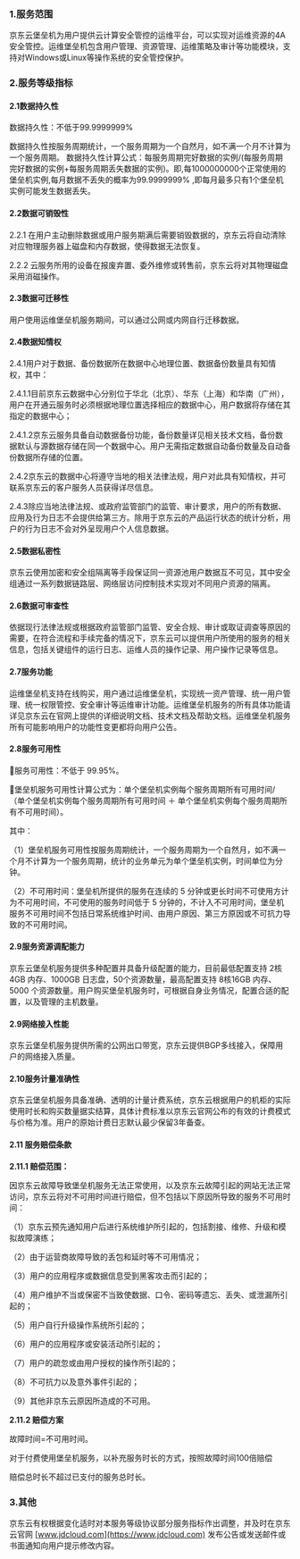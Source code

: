 ### 1.服务范围

京东云堡垒机为用户提供云计算安全管控的运维平台，可以实现对运维资源的4A安全管控。运维堡垒机包含用户管理、资源管理、运维策略及审计等功能模块，支持对Windows或Linux等操作系统的安全管控保护。

### 2.服务等级指标

#### 2.1数据持久性

数据持久性：不低于99.9999999%

数据持久性按服务周期统计，一个服务周期为一个自然月，如不满一个月不计算为一个服务周期。
数据持久性计算公式：每服务周期完好数据的实例/(每服务周期完好数据的实例+每服务周期丢失数据的实例)。即,每1000000000个正常使用的堡垒机实例,每月数据不丢失的概率为99.9999999% ,即每月最多只有1个堡垒机实例可能发生数据丢失。

#### 2.2数据可销毁性

2.2.1 在用户主动删除数据或用户服务期满后需要销毁数据的，京东云将自动清除对应物理服务器上磁盘和内存数据，使得数据无法恢复。

2.2.2 云服务所用的设备在报废弃置、委外维修或转售前，京东云将对其物理磁盘采用消磁操作。

#### 2.3数据可迁移性

用户使用运维堡垒机服务期间，可以通过公网或内网自行迁移数据。

#### 2.4数据知情权

2.4.1用户对于数据、备份数据所在数据中心地理位置、数据备份数量具有知情权，其中：

2.4.1.1目前京东云数据中心分别位于华北（北京）、华东（上海）和华南（广州），用户在开通云服务时必须根据地理位置选择相应的数据中心，用户数据将存储在其指定的数据中心；

2.4.1.2京东云服务具备自动数据备份功能，备份数量详见相关技术文档，备份数据默认与源数据存储在同一个数据中心。用户无需指定数据自动备份数量及自动备份数据所存储的位置。

2.4.2京东云的数据中心将遵守当地的相关法律法规，用户对此具有知情权，并可联系京东云的客户服务人员获得详尽信息。

2.4.3除应当地法律法规、或政府监管部门的监管、审计要求，用户的所有数据、应用及行为日志不会提供给第三方。除用于京东云的产品运行状态的统计分析，用户的行为日志不会对外呈现用户个人信息数据。

#### 2.5数据私密性

京东云使用加密和安全组隔离等手段保证同一资源池用户数据互不可见，其中安全组通过一系列数据链路层、网络层访问控制技术实现对不同用户资源的隔离。

#### 2.6数据可审查性

依据现行法律法规或根据政府监管部门监管、安全合规、审计或取证调查等原因的需要，在符合流程和手续完备的情况下，京东云可以提供用户所使用的服务的相关信息，包括关键组件的运行日志、运维人员的操作记录、用户操作记录等信息。

#### 2.7服务功能

运维堡垒机支持在线购买，用户通过运维堡垒机，实现统一资产管理、统一用户管理、统一权限管控、安全审计等运维审计功能。运维堡垒机服务的所有具体功能请详见京东云在官网上提供的详细说明文档、技术文档及帮助文档。运维堡垒机服务所有可能影响用户的功能性变更都将向用户公告。

#### 2.8服务可用性

服务可用性：不低于 99.95%。

堡垒机服务可用性计算公式为：单个堡垒机实例每个服务周期所有可用时间/（单个堡垒机实例每个服务周期所有可用时间 ＋ 单个堡垒机实例每个服务周期所有不可用时间）。

其中：

（1）堡垒机服务可用性按服务周期统计，一个服务周期为一个自然月，如不满一个月不计算为一个服务周期，统计的业务单元为单个堡垒机实例，时间单位为分钟。

（2）不可用时间：堡垒机所提供的服务在连续的 5 分钟或更长时间不可使用方计为不可用时间，不可使用的服务时间低于 5 分钟的，不计入不可用时间，堡垒机服务不可用时间不包括日常系统维护时间、由用户原因、第三方原因或不可抗力导致的不可用时间。

#### 2.9服务资源调配能力

京东云堡垒机服务提供多种配置并具备升级配置的能力，目前最低配置支持 2核4GB 内存、1000GB 日志盘，50个资源数量，最高配置支持 8核16GB 内存、5000 个资源数量。用户购买堡垒机服务时，可根据自身业务情况，配置合适的配置，以及管理的主机数量。

#### 2.9网络接入性能

京东云堡垒机服务提供所需的公网出口带宽，京东云提供BGP多线接入，保障用户的网络接入质量。

#### 2.10服务计量准确性

京东云堡垒机服务具备准确、透明的计量计费系统，京东云根据用户的机柜的实际使用时长和购买数量据实结算，具体计费标准以京东云官网公布的有效的计费模式与价格为准。用户的原始计费日志默认最少保留3年备查。

#### 2.11 服务赔偿条款

**2.11.1 赔偿范围：**

因京东云故障导致堡垒机服务无法正常使用，以及京东云故障引起的网站无法正常访问，京东云将对不可用时间进行赔偿，但不包括以下原因所导致的服务不可用时间：

（1）京东云预先通知用户后进行系统维护所引起的，包括割接、维修、升级和模拟故障演练；

（2）由于运营商故障导致的丢包和延时等不可用情况；

（3）用户的应用程序或数据信息受到黑客攻击而引起的；

（4）用户维护不当或保密不当致使数据、口令、密码等遗忘、丢失、或泄漏所引起的；

（5）用户自行升级操作系统所引起的；

（6）用户的应用程序或安装活动所引起的；

（7）用户的疏忽或由用户授权的操作所引起的；

（8）不可抗力以及意外事件引起的；

（9）其他非京东云原因所造成的不可用。

**2.11.2 赔偿方案**

故障时间=不可用时间。

对于付费使用堡垒机服务，以补充服务时长的方式，按照故障时间100倍赔偿

赔偿总时长不超过已支付的服务总时长。

### 3.其他

京东云有权根据变化适时对本服务等级协议部分服务指标作出调整，并及时在京东云官网 [www.jdcloud.com](https://www.jdcloud.com) 发布公告或发送邮件或书面通知向用户提示修改内容。
